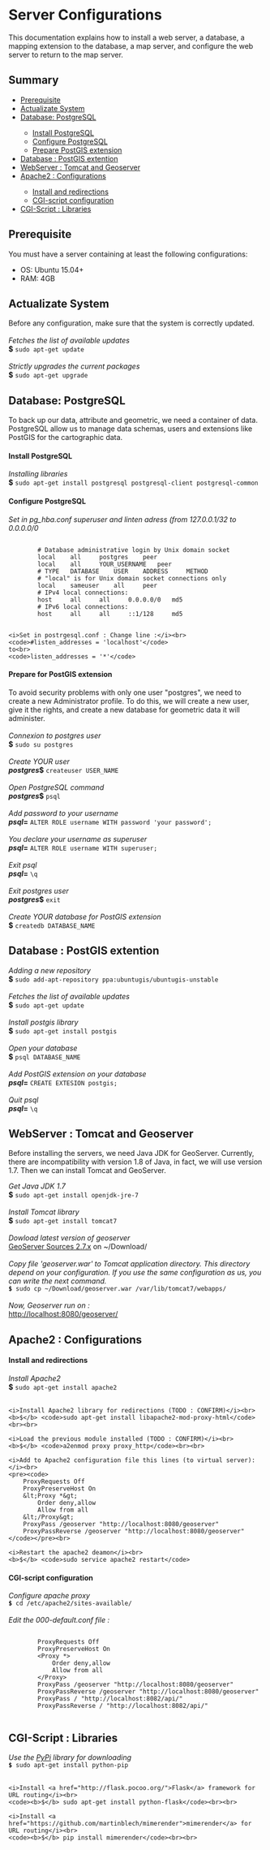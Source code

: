 <h1>Server Configurations</h1>
<p>
	This documentation explains how to install a web server, a database, a mapping extension to the database, a map server, and configure the web server to return to the map server.
</p>

<!-- ====================================================================== -->
<h2>Summary</h2>
<ul>
	<li><a href="#prerequisite">Prerequisite</a></li>
	<li><a href="#system">Actualizate System</a></li>
	<li><a href="#datapg">Database: PostgreSQL</a></li>
	<ul>
		<li><a href="#pgsqlinstall">Install PostgreSQL</a></li>
		<li><a href="#pgsqlconf">Configure PostgreSQL</a></li>
		<li><a href="#pgsqlpostgis">Prepare PostGIS extension</a></li>
	</ul>
	<li><a href="#postgis">Database : PostGIS extention</a></li>
	<li><a href="#webserver">WebServer : Tomcat and Geoserver</a></li>
	<li><a href="#apache">Apache2 : Configurations</a></li>
	<ul>
		<li><a href="#apacheinstall">Install and redirections</a></li>
		<li><a href="#apachecgi">CGI-script configuration</a></li>
	</ul>
	<li><a href="#cgi">CGI-Script : Libraries</a></li>
</ul>

<!-- ====================================================================== -->
<h2 id="prerequisite">Prerequisite</h2>
<p>
	You must have a server containing at least the following configurations:
	<ul>
		<li>OS: Ubuntu 15.04+</li>
		<li>RAM: 4GB</li>
	</ul>
</p>

<!-- ====================================================================== -->
<h2 id="system">Actualizate System</h2>
<p>
	Before any configuration, make sure that the system is correctly updated.<br><br>
	<i>Fetches the list of available updates</i><br>
	<b>$</b> <code>sudo apt-get update</code><br><br>
	<i>Strictly upgrades the current packages</i><br>
	<b>$</b> <code>sudo apt-get upgrade</code>
</p>

<!-- ====================================================================== -->
<h2 id="datapg">Database: PostgreSQL</h2>
<p>
	To back up our data, attribute and geometric, we need a container of data. PostgreSQL allow us to manage data schemas, users and extensions like PostGIS for the cartographic data.
</p>

<h4 id="pgsqlinstall">Install PostgreSQL</h4>
<p>
	<i>Installing libraries</i><br>
	<b>$</b> <code>sudo apt-get install postgresql postgresql-client postgresql-common</code>
</p>

<h4 id="pgsqlconf">Configure PostgreSQL</h4>
<p>	
	<i>Set in pg_hba.conf superuser and linten adress (from 127.0.0.1/32 to 0.0.0.0/0</i><br>
	<pre><code>
		# Database administrative login by Unix domain socket
		local 	 all 	 postgres 	 peer
		local 	 all 	 YOUR_USERNAME 	 peer
		# TYPE 	 DATABASE 	 USER 	 ADDRESS 	 METHOD
		# "local" is for Unix domain socket connections only
		local 	 sameuser 	 all 	 peer
		# IPv4 local connections:
		host 	 all 	 all 	 0.0.0.0/0 	 md5
		# IPv6 local connections:
		host 	 all 	 all 	 ::1/128 	 md5
	</code></pre>

	<i>Set in postrgesql.conf : Change line :</i><br>
	<code>#listen_addresses = 'localhost'</code>
	to<br>
	<code>listen_addresses = '*'</code>
</p>

<h4 id="pgsqlpostgis">Prepare for PostGIS extension</h4>
<p>
	To avoid security problems with only one user "postgres", we need to create a new Administrator profile. To do this, we will create a new user, give it the rights, and create a new database for geometric data it will administer.<br><br>
	<i>Connexion to postgres user</i><br>
	<b>$</b> <code>sudo su postgres</code><br><br>
	<i>Create YOUR user</i><br>
	<b><i>postgres</i>$</b> <code>createuser USER_NAME</code><br><br>
	<i>Open PostgreSQL command</i><br>
	<b><i>postgres</i>$</b> <code>psql</code><br><br>
	<i>Add password to your username</i><br>
	<b><i>psql</i>=</b> <code>ALTER ROLE username WITH password 'your password';</code><br><br>
	<i>You declare your username as superuser</i><br>
	<b><i>psql</i>=</b> <code>ALTER ROLE username WITH superuser;</code><br><br>
	<i>Exit psql</i><br>
	<b><i>psql</i>=</b> <code>\q</code><br><br>
	<i>Exit postgres user</i><br>
	<b><i>postgres</i>$</b> <code>exit</code><br><br>
	<i>Create YOUR database for PostGIS extension</i><br>
	<b>$</b> <code>createdb DATABASE_NAME</code><br>
</p>

<!-- ====================================================================== -->
<h2 id="postgis">Database : PostGIS extention</h2>
<p>
	<i>Adding a new repository</i><br>
	<b>$</b> <code>sudo add-apt-repository ppa:ubuntugis/ubuntugis-unstable</code><br><br>
	<i>Fetches the list of available updates</i><br>
	<b>$</b> <code>sudo apt-get update</code><br><br>
	<i>Install postgis library</i><br>
	<b>$</b> <code>sudo apt-get install postgis</code><br><br>
	<i>Open your database</i><br>
	<b>$</b> <code>psql DATABASE_NAME</code><br><br>
	<i>Add PostGIS extension on your database</i><br>
	<b><i>psql</i>=</b> <code>CREATE EXTESION postgis;</code><br><br>
	<i>Quit psql</i><br>
	<b><i>psql</i>=</b> <code>\q</code><br>
</p>

<!-- ====================================================================== -->
<h2 id="webserver">WebServer : Tomcat and Geoserver</h2>
<p>
	Before installing the servers, we need Java JDK for GeoServer. Currently, there are incompatibility with version 1.8 of Java, in fact, we will use version 1.7. Then we can install Tomcat and GeoServer.
</p>
<p>
	<i>Get Java JDK 1.7</i><br>
	<b>$</b> <code>sudo apt-get install openjdk-jre-7</code><br><br>
	<i>Install Tomcat library</i><br>
	<b>$</b> <code>sudo apt-get install tomcat7</code><br><br>
	<i>Dowload latest version of geoserver</i><br>
	<a href="http://geoserver.org/release/2.7.x/">GeoServer Sources 2.7.x</a> on ~/Download/<br><br>
	<i>Copy file 'geoserver.war' to Tomcat application directory. This directory depend on your configuration. If you use the same configuration as us, you can write the next command.</i><br>
	<code><b>$</b> sudo cp ~/Download/geoserver.war /var/lib/tomcat7/webapps/</code><br><br>
	<i>Now, Geoserver run on :</i><br>
	<a href="http://localhost:8080/geoserver/">http://localhost:8080/geoserver/</a>
</p>

<!-- ====================================================================== -->
<h2 id="apache">Apache2 : Configurations</h2>

<h4 id="apacheinstall">Install and redirections</h4>
<p>
	<i>Install Apache2</i><br>
	<b>$</b> <code>sudo apt-get install apache2</code><br><br>

	<i>Install Apache2 library for redirections (TODO : CONFIRM)</i><br>
	<b>$</b> <code>sudo apt-get install libapache2-mod-proxy-html</code><br><br>

	<i>Load the previous module installed (TODO : CONFIRM)</i><br>
	<b>$</b> <code>a2enmod proxy proxy_http</code><br><br>

	<i>Add to Apache2 configuration file this lines (to virtual server):</i><br>
	<pre><code>
		ProxyRequests Off
		ProxyPreserveHost On
		&lt;Proxy *&gt;
			Order deny,allow
			Allow from all
		&lt;/Proxy&gt;
		ProxyPass /geoserver "http://localhost:8080/geoserver"
		ProxyPassReverse /geoserver "http://localhost:8080/geoserver"
	</code></pre><br>

	<i>Restart the apache2 deamon</i><br>
	<b>$</b> <code>sudo service apache2 restart</code>
</p>

<h4 id="apachecgi">CGI-script configuration</h4>
<p>
	<i>Configure apache proxy</i><br>
	<code><b>$</b> cd /etc/apache2/sites-available/</code><br><br>
	<i>Edit the 000-default.conf file :</i>
	<pre><code>
		ProxyRequests Off
		ProxyPreserveHost On
		&lt;Proxy *&gt;
			Order deny,allow
			Allow from all
		&lt;/Proxy&gt;
		ProxyPass /geoserver "http://localhost:8080/geoserver"
		ProxyPassReverse /geoserver "http://localhost:8080/geoserver"
		ProxyPass / "http://localhost:8082/api/"
		ProxyPassReverse / "http://localhost:8082/api/"
	</code></pre>
</p>

<!-- ====================================================================== -->
<h2 id="cgi">CGI-Script : Libraries</h2>
<p>
	<i>Use the <a href="https://pypi.python.org/pypi/mimerender">PyPi</a> library for downloading </i><br>
	<code><b>$</b> sudo apt-get install python-pip</code><br><br>

	<i>Install <a href="http://flask.pocoo.org/">Flask</a> framework for URL routing</i><br>
	<code><b>$</b> sudo apt-get install python-flask</code><br><br>

	<i>Install <a href="https://github.com/martinblech/mimerender">mimerender</a> for URL routing</i><br>
	<code><b>$</b> pip install mimerender</code><br><br>
</p>


